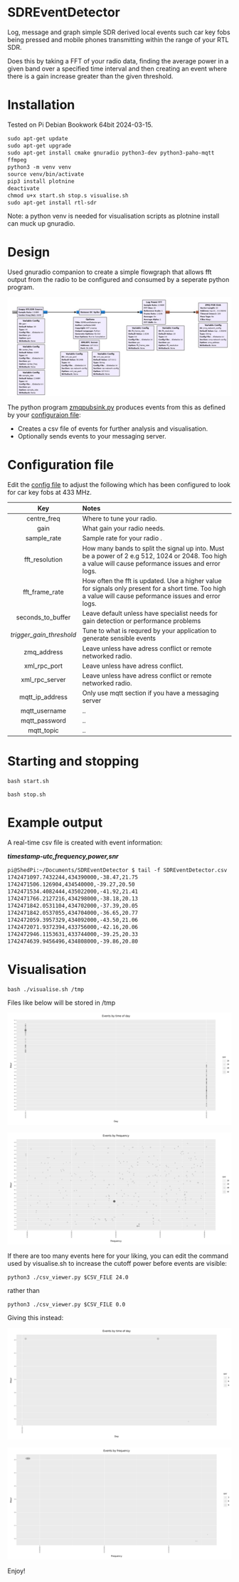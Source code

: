 # SDREventDetector

Log, message and graph simple SDR derived local events such car key fobs being pressed and  mobile phones transmitting within the range of your RTL SDR.

Does this by taking a FFT of your radio data, finding the average power in a given band over a specified time interval and then creating an event where there is a gain increase greater than the given threshold.

# Installation

Tested on Pi Debian Bookwork 64bit 2024-03-15.

```console
sudo apt-get update 
sudo apt-get upgrade
sudo apt-get install cmake gnuradio python3-dev python3-paho-mqtt ffmpeg
python3 -m venv venv
source venv/bin/activate
pip3 install plotnine
deactivate
chmod u+x start.sh stop.s visualise.sh
sudo apt-get install rtl-sdr
```

Note: a python venv is needed for visualisation scripts as plotnine install can muck up gnuradio.

# Design

Used gnuradio companion to create a simple flowgraph that allows fft output from the radio to be configured and consumed by a seperate python program. 

![GRC sketch](./flowgraph.jpg)

The python program [zmqpubsink.py](.\zmqpubsink.py) produces events from this as defined by your [configuraion file](SDREventDetector.ini):

- Creates a csv file of events for further analysis and visualisation.
- Optionally sends events to your messaging server.

# Configuration file

Edit the [config file](SDREventDetector.ini) to adjust the following which has been configured to look for car key fobs at 433 MHz.

| Key | Notes |
| :----: | :--- |
| centre_freq | Where to tune your radio. |
| gain | What gain your radio needs. |
| sample_rate | Sample rate for your radio .|
| fft_resolution | How many bands to split the signal up into. Must be a power of 2 e.g 512, 1024 or 2048. Too high a value will cause peformance issues and error logs.|
| fft_frame_rate | How often the fft is updated. Use a higher value for signals only present for a short time. Too high a value will cause peformance issues and error logs. |
| seconds_to_buffer | Leave default unless have specialist needs for gain detection or performance problems |
| *trigger_gain_threshold* | Tune to what is requred by your application to generate sensible events |
| zmq_address | Leave unless have adress conflict or remote networked radio. |
| xml_rpc_port | Leave unless have adress conflict. |
| xml_rpc_server | Leave unless have adress conflict  or remote networked radio. |
| mqtt_ip_address | Only use mqtt section if you have a messaging server |
| mqtt_username | .. |
| mqtt_password | .. |
| mqtt_topic | .. |


# Starting and stopping

```console
bash start.sh
```

```console
bash stop.sh
```

# Example output

A real-time csv file is created with event information:

***timestamp-utc,frequency,power,snr***


```console
pi@ShedPi:~/Documents/SDREventDetector $ tail -f SDREventDetector.csv 
1742471097.7432244,434390000,-38.47,21.75
1742471506.126904,434540000,-39.27,20.50
1742471534.4082444,435022000,-41.92,21.41
1742471766.2127216,434298000,-38.18,20.13
1742471842.0531104,434702000,-37.39,20.05
1742471842.0537055,434704000,-36.65,20.77
1742472059.3957329,434092000,-43.50,21.06
1742472071.9372394,433756000,-42.16,20.06
1742472946.1153631,433744000,-39.25,20.33
1742474639.9456496,434808000,-39.86,20.80
```

# Visualisation

```console
bash ./visualise.sh /tmp
```

Files like below will be stored in /tmp

![events-by-timeofday.jpg](./events-by-timeofday.jpg)

![events-by-frequency.jpg](./events-by-frequency.jpg)


If there are too many events here for your liking, you can edit the command used by visualise.sh to increase the cutoff power before events are visible:

```console
python3 ./csv_viewer.py $CSV_FILE 24.0
```
rather than

```console
python3 ./csv_viewer.py $CSV_FILE 0.0
```

Giving this instead:

![events-by-timeofday.jpg](./events-by-timeofday-example-cutoff-24.jpg)

![events-by-frequency.jpg](./events-by-frequency-example-cutoff-24.jpg)

Enjoy!

